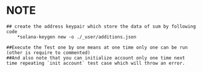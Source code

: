 # NOTE
    ## create the address keypair which store the data of sum by following code 
        *solana-keygen new -o ./_user/additions.json

    ##Execute the Test one by one means at one time only one can be run (other is require to commented)
    ##And also note that you can initialize account only one time next time repeating `init account` test case which will throw an error.
